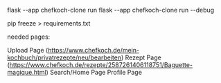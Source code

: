 flask --app chefkoch-clone run
flask --app chefkoch-clone run --debug

pip freeze > requirements.txt

needed pages:

Upload Page (https://www.chefkoch.de/mein-kochbuch/privatrezepte/neu/bearbeiten)
Rezept Page (https://www.chefkoch.de/rezepte/2587261406118751/Baguette-magique.html)
Search/Home Page
Profile Page
